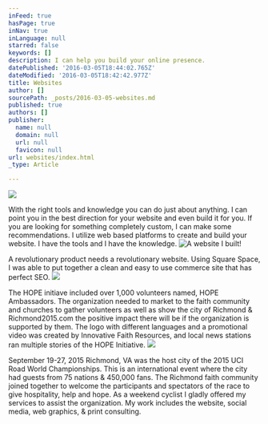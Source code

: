 ```yaml
---
inFeed: true
hasPage: true
inNav: true
inLanguage: null
starred: false
keywords: []
description: I can help you build your online presence.
datePublished: '2016-03-05T18:44:02.765Z'
dateModified: '2016-03-05T18:42:42.977Z'
title: Websites
author: []
sourcePath: _posts/2016-03-05-websites.md
published: true
authors: []
publisher:
  name: null
  domain: null
  url: null
  favicon: null
url: websites/index.html
_type: Article

---
```

![](https://the-grid-user-content.s3-us-west-2.amazonaws.com/59670169-5895-48b0-9aa8-f8be4f3b8452.jpg)

With the right tools and knowledge you can do just about anything. I can point you in the best direction for your website and even build it for you. If you are looking for something completely custom, I can make some recommendations. I utilize web based platforms to create and build your website. I have the tools and I have the knowledge.
![A website I built!](https://the-grid-user-content.s3-us-west-2.amazonaws.com/851d763c-7e31-4d80-bd56-8121a76e3c77.png)

A revolutionary product needs a revolutionary website. Using Square Space, I was able to put together a clean and easy to use commerce site that has perfect SEO.
![](https://the-grid-user-content.s3-us-west-2.amazonaws.com/1864e988-b35b-463f-8f9c-babdb3f1cc58.png)

The HOPE initiave included over 1,000 volunteers named, HOPE Ambassadors. The organization needed to market to the faith community and churches to gather volunteers as well as show the city of Richmond & Richmond2015.com the positive impact there will be if the organization is supported by them. The logo with different languages and a promotional video was created by Innovative Faith Resources, and local news stations ran multiple stories of the HOPE Initiative.
![](https://the-grid-user-content.s3-us-west-2.amazonaws.com/91c2c931-f072-4309-bb53-4c0512e51d6b.jpg)

September 19-27, 2015 Richmond, VA was the host city of the 2015 UCI Road World Championships. This is an international event where the city had guests from 75 nations & 450,000 fans. The Richmond faith community joined together to welcome the participants and spectators of the race to give hospitality, help and hope. As a weekend cyclist I gladly offered my services to assist the organization. My work includes the website, social media, web graphics, & print consulting.